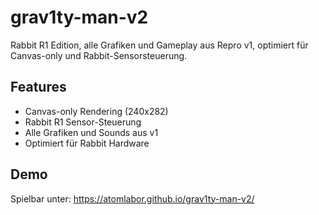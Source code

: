# grav1ty-man-v2

Rabbit R1 Edition, alle Grafiken und Gameplay aus Repro v1, optimiert für Canvas-only und Rabbit-Sensorsteuerung.

## Features
- Canvas-only Rendering (240x282)
- Rabbit R1 Sensor-Steuerung
- Alle Grafiken und Sounds aus v1
- Optimiert für Rabbit Hardware

## Demo
Spielbar unter: https://atomlabor.github.io/grav1ty-man-v2/
